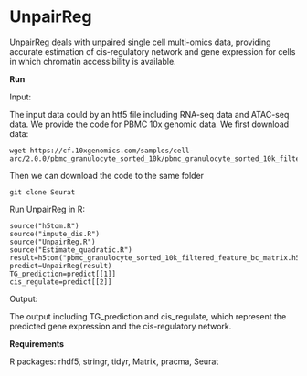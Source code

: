 # UnpairReg
UnpairReg deals with unpaired single cell multi-omics data, providing accurate estimation of cis-regulatory network and gene expression for cells in which chromatin accessibility is available.

**Run**

Input:

The input data could by an htf5 file including RNA-seq data and ATAC-seq data. We provide the code for PBMC 10x genomic data. We first download data:
```
wget https://cf.10xgenomics.com/samples/cell-arc/2.0.0/pbmc_granulocyte_sorted_10k/pbmc_granulocyte_sorted_10k_filtered_feature_bc_matrix.h5
```
Then we can download the code to the same folder 
 ```
 git clone Seurat
 ```
Run UnpairReg in R:
```
source("h5tom.R")
source("impute_dis.R")
source("UnpairReg.R")
source("Estimate_quadratic.R")
result=h5tom("pbmc_granulocyte_sorted_10k_filtered_feature_bc_matrix.h5")
predict=UnpairReg(result)
TG_prediction=predict[[1]]
cis_regulate=predict[[2]]
```
Output:

The output including TG_prediction and cis_regulate, which represent the predicted gene expression and the cis-regulatory network.


**Requirements**

R packages: rhdf5, stringr, tidyr, Matrix, pracma, Seurat
